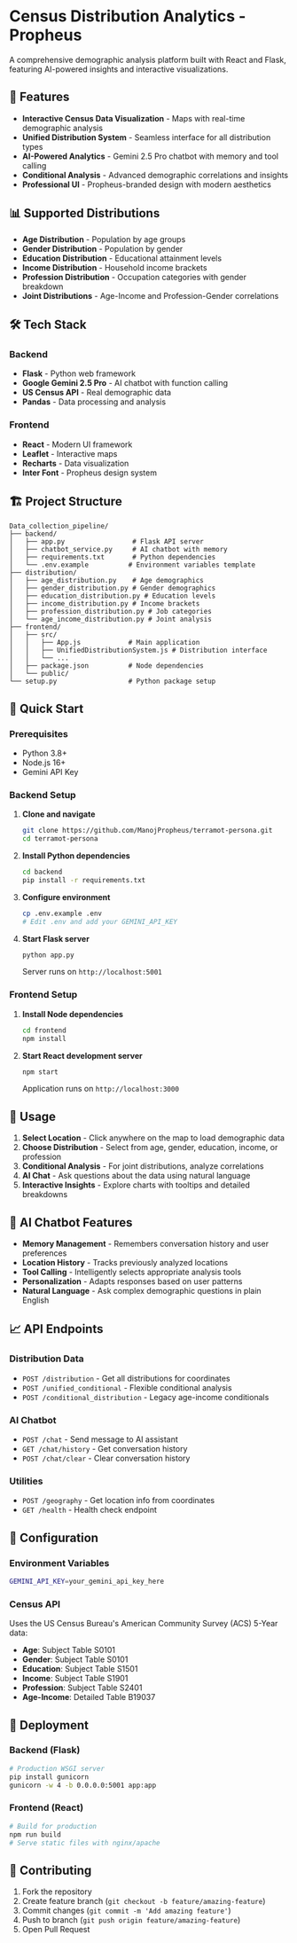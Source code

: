 # Census Distribution Analytics - Propheus

A comprehensive demographic analysis platform built with React and Flask, featuring AI-powered insights and interactive visualizations.

## 🚀 Features

- **Interactive Census Data Visualization** - Maps with real-time demographic analysis
- **Unified Distribution System** - Seamless interface for all distribution types
- **AI-Powered Analytics** - Gemini 2.5 Pro chatbot with memory and tool calling
- **Conditional Analysis** - Advanced demographic correlations and insights
- **Professional UI** - Propheus-branded design with modern aesthetics

## 📊 Supported Distributions

- **Age Distribution** - Population by age groups
- **Gender Distribution** - Population by gender
- **Education Distribution** - Educational attainment levels  
- **Income Distribution** - Household income brackets
- **Profession Distribution** - Occupation categories with gender breakdown
- **Joint Distributions** - Age-Income and Profession-Gender correlations

## 🛠️ Tech Stack

### Backend
- **Flask** - Python web framework
- **Google Gemini 2.5 Pro** - AI chatbot with function calling
- **US Census API** - Real demographic data
- **Pandas** - Data processing and analysis

### Frontend  
- **React** - Modern UI framework
- **Leaflet** - Interactive maps
- **Recharts** - Data visualization
- **Inter Font** - Propheus design system

## 🏗️ Project Structure

```
Data_collection_pipeline/
├── backend/
│   ├── app.py                 # Flask API server
│   ├── chatbot_service.py     # AI chatbot with memory
│   ├── requirements.txt       # Python dependencies
│   └── .env.example          # Environment variables template
├── distribution/
│   ├── age_distribution.py    # Age demographics
│   ├── gender_distribution.py # Gender demographics  
│   ├── education_distribution.py # Education levels
│   ├── income_distribution.py # Income brackets
│   ├── profession_distribution.py # Job categories
│   └── age_income_distribution.py # Joint analysis
├── frontend/
│   ├── src/
│   │   ├── App.js            # Main application
│   │   ├── UnifiedDistributionSystem.js # Distribution interface
│   │   └── ...
│   ├── package.json          # Node dependencies
│   └── public/
└── setup.py                  # Python package setup
```

## 🚀 Quick Start

### Prerequisites
- Python 3.8+
- Node.js 16+
- Gemini API Key

### Backend Setup

1. **Clone and navigate**
   ```bash
   git clone https://github.com/ManojPropheus/terramot-persona.git
   cd terramot-persona
   ```

2. **Install Python dependencies**
   ```bash
   cd backend
   pip install -r requirements.txt
   ```

3. **Configure environment**
   ```bash
   cp .env.example .env
   # Edit .env and add your GEMINI_API_KEY
   ```

4. **Start Flask server**
   ```bash
   python app.py
   ```
   Server runs on `http://localhost:5001`

### Frontend Setup

1. **Install Node dependencies**
   ```bash
   cd frontend
   npm install
   ```

2. **Start React development server**
   ```bash
   npm start
   ```
   Application runs on `http://localhost:3000`

## 🎯 Usage

1. **Select Location** - Click anywhere on the map to load demographic data
2. **Choose Distribution** - Select from age, gender, education, income, or profession
3. **Conditional Analysis** - For joint distributions, analyze correlations
4. **AI Chat** - Ask questions about the data using natural language
5. **Interactive Insights** - Explore charts with tooltips and detailed breakdowns

## 🤖 AI Chatbot Features

- **Memory Management** - Remembers conversation history and user preferences
- **Location History** - Tracks previously analyzed locations
- **Tool Calling** - Intelligently selects appropriate analysis tools
- **Personalization** - Adapts responses based on user patterns
- **Natural Language** - Ask complex demographic questions in plain English

## 📈 API Endpoints

### Distribution Data
- `POST /distribution` - Get all distributions for coordinates
- `POST /unified_conditional` - Flexible conditional analysis
- `POST /conditional_distribution` - Legacy age-income conditionals

### AI Chatbot
- `POST /chat` - Send message to AI assistant
- `GET /chat/history` - Get conversation history
- `POST /chat/clear` - Clear conversation history

### Utilities
- `POST /geography` - Get location info from coordinates
- `GET /health` - Health check endpoint

## 🔧 Configuration

### Environment Variables
```bash
GEMINI_API_KEY=your_gemini_api_key_here
```

### Census API
Uses the US Census Bureau's American Community Survey (ACS) 5-Year data:
- **Age**: Subject Table S0101
- **Gender**: Subject Table S0101  
- **Education**: Subject Table S1501
- **Income**: Subject Table S1901
- **Profession**: Subject Table S2401
- **Age-Income**: Detailed Table B19037

## 🚀 Deployment

### Backend (Flask)
```bash
# Production WSGI server
pip install gunicorn
gunicorn -w 4 -b 0.0.0.0:5001 app:app
```

### Frontend (React)
```bash
# Build for production
npm run build
# Serve static files with nginx/apache
```

## 🤝 Contributing

1. Fork the repository
2. Create feature branch (`git checkout -b feature/amazing-feature`)
3. Commit changes (`git commit -m 'Add amazing feature'`)
4. Push to branch (`git push origin feature/amazing-feature`)
5. Open Pull Request
